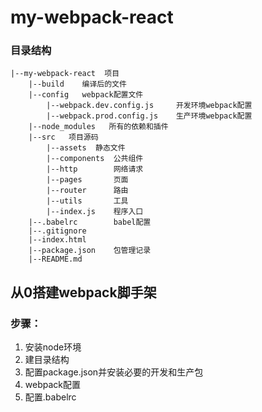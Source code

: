 # my-webpack-react

### 目录结构
```
|--my-webpack-react  项目
    |--build    编译后的文件
    |--config   webpack配置文件
        |--webpack.dev.config.js     开发环境webpack配置
        |--webpack.prod.config.js    生产环境webpack配置
    |--node_modules   所有的依赖和插件
    |--src   项目源码
        |--assets  静态文件
        |--components  公共组件
        |--http        网络请求
        |--pages       页面
        |--router      路由
        |--utils       工具
        |--index.js    程序入口
    |--.babelrc        babel配置
    |--.gitignore
    |--index.html  
    |--package.json    包管理记录
    |--README.md
```    

## 从0搭建webpack脚手架

### 步骤：
1. 安装node环境
2. 建目录结构
3. 配置package.json并安装必要的开发和生产包
4. webpack配置
5. 配置.babelrc